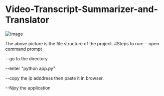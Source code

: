 ﻿# Video-Transcript-Summarizer-and-Translator
 ![image](https://github.com/Ershathunnisa/Video-Transcript-Summarizer-and-Translator/assets/135438434/12108356-74cc-4343-9f12-2b4a28d8308f)

The above picture is the file structure of the project.
#Steps to run:
--open command prompt 

--go to the directory 

--enter "python app.py"

--copy the ip adddress then paste it in browser.

--Njoy the application

